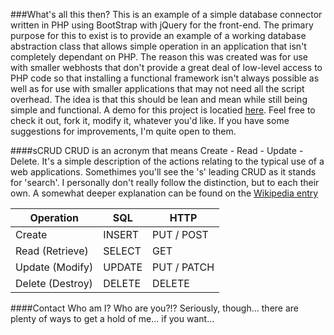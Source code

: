 ###What's all this then?
This is an example of a simple database connector written in PHP using BootStrap with jQuery for the front-end. The primary purpose for this to exist is to provide an example of a working database abstraction class that allows simple operation in an application that isn't completely dependant on PHP. The reason this was created was for use with smaller webhosts that don't provide a great deal of low-level access to PHP code so that installing a functional framework isn't always possible as well as for use with smaller applications that may not need all the script overhead. The idea is that this should be lean and mean while still being simple and functional.
A demo for this project is locatied [here](http://doginflight.com/dbbuild). 
Feel free to check it out, fork it, modify it, whatever you'd like. If you have some suggestions for improvements, I'm quite open to them.</p>

####sCRUD
CRUD is an acronym that means Create - Read - Update - Delete. It's a simple description of the actions relating to the typical use of a web applications.
Somethimes you'll see the 's' leading CRUD as it stands for 'search'. I personally don't really follow the distinction, but to each their own.
A somewhat deeper explanation can be found on the [Wikipedia entry](http://en.wikipedia.org/wiki/Create,_read,_update_and_delete)

| Operation        | SQL    | HTTP        |
| -----------------|--------|-------------|
| Create           | INSERT | PUT / POST  |
| Read (Retrieve)  | SELECT | GET         |
| Update (Modify)  | UPDATE | PUT / PATCH |
| Delete (Destroy) | DELETE | DELETE      |

####Contact
Who am I? Who are you?!? Seriously, though... there are plenty of ways to get a hold of me... if you want... 